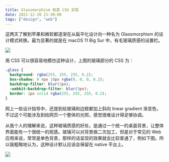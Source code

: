 ```yaml
---
title: Glassmorphism 和其 CSS 实现
date: 2021-12-28 21:30:00
tags: ["design", "web"]
---
```


这两天了解到苹果和微软都逐渐在从扁平化设计向一种名为 Glassmorphism 的设计模式转换。最为显著的就是在 macOS 11 Big Sur 中，有毛玻璃质感的设置栏。

![](/blog/img/glassmorphism.png)

用 CSS 可以很容易地模仿这种设计，上图的玻璃部分的 CSS 为：

```css
.glass {
  background: rgba(255, 255, 255, 0.2);
  box-shadow: 0 4px 10px rgba(0, 0, 0, 0.2);
  backdrop-filter: blur(3px);
  -webkit-backdrop-filter: blur(3px);
  border: 1px solid rgba(255, 255, 255, 0.2);
}
```

网上一些设计指导中，还提到给玻璃和边框都加上斜向 linear gradient 渐变色，不过这个可能涉及到给网页一个整体的光照，感觉很难设计得足够协调。

从我个人的理解来说，这种玻璃质感的好处，是通过一个统一的桌面背景，让整体界面能有一个很统一的观感。玻璃可以对背景做二次加工，但是对于常见的 Web 应用来说，常常是单色背景，那样的话呈现的效果就会比较普通了，例如下图。所以我粗略地认为，这种设计默认应该会保留在 native 平台上。

![](/blog/img/glassmorphism-pure-color-bg.png)
